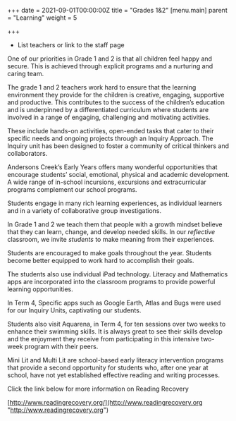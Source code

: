 +++
date = 2021-09-01T00:00:00Z
title = "Grades 1&2"
[menu.main]
parent = "Learning"
weight = 5

+++
* List teachers or link to the staff page

One of our priorities in Grade 1 and 2 is that all children feel happy and secure. This is achieved through explicit programs and a nurturing and caring team.

The grade 1 and 2 teachers work hard to ensure that the learning environment they provide for the children is creative, engaging, supportive and productive. This contributes to the success of the children’s education and is underpinned by a differentiated curriculum where students are involved in a range of engaging, challenging and motivating activities.

These include hands-on activities, open-ended tasks that cater to their specific needs and ongoing projects through an Inquiry Approach. The Inquiry unit has been designed to foster a community of critical thinkers and collaborators.

Andersons Creek’s Early Years offers many wonderful opportunities that encourage students’ social, emotional, physical and academic development. A wide range of in-school incursions, excursions and extracurricular programs complement our school programs.

Students engage in many rich learning experiences, as individual learners and in a variety of collaborative group investigations.

In Grade 1 and 2 we teach them that people with a growth mindset believe that they can learn, change, and develop needed skills. In our _reflective_ classroom, we invite _students_ to make meaning from their experiences.

Students are encouraged to make goals throughout the year. Students become better equipped to work hard to accomplish their goals.

The students also use individual iPad technology. Literacy and Mathematics apps are incorporated into the classroom programs to provide powerful learning opportunities.

In Term 4, Specific apps such as Google Earth, Atlas and Bugs were used for our Inquiry Units, captivating our students.

Students also visit Aquarena, in Term 4, for ten sessions over two weeks to enhance their swimming skills. It is always great to see their skills develop and the enjoyment they receive from participating in this intensive two-week program with their peers.

Mini Lit and Multi Lit are school-based early literacy intervention programs that provide a second opportunity for students who, after one year at school, have not yet established effective reading and writing processes.

Click the link below for more information on Reading Recovery

[http://www.readingrecovery.org/](http://www.readingrecovery.org "http://www.readingrecovery.org")